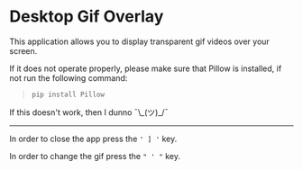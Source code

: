 # Desktop Gif Overlay
This application allows you to display transparent gif videos over your screen.

If it does not operate properly, please make sure that Pillow is installed, if not run the following command:<br>
> `pip install Pillow`

If this doesn't work, then I dunno ¯\\\_(ツ)\_/¯

<hr>

In order to close the app press the `' ] '` key.


In order to change the gif press the `" ' "` key.
